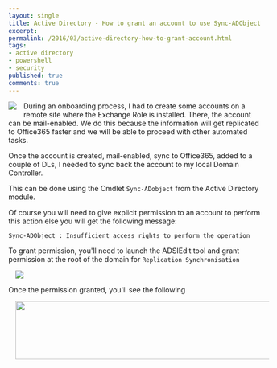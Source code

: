 ```yaml
---
layout: single
title: Active Directory - How to grant an account to use Sync-ADObject ?
excerpt: 
permalink: /2016/03/active-directory-how-to-grant-account.html
tags: 
- active directory
- powershell
- security
published: true
comments: true
---
```


 
<img imageanchor="1" style="clear: left; float: left; margin-bottom: 1em; margin-right: 1em;" border="0" src="{{ site.url }}/images/2016/20160319_Active_Directory_-_How_to_grant_an_account_to_use_Sync-ADObject_/Site_Map__1914663504__-96x96.png" />During an onboarding process, I had to create some accounts on a remote site where the Exchange Role is installed. There, the account can be mail-enabled. We do this because the information will get replicated to Office365 faster and we will be able to proceed with other automated tasks.

Once the account is created, mail-enabled, sync to Office365, added to a couple of DLs, I needed to sync back the account to my local Domain Controller.

This can be done using the Cmdlet ```Sync-ADobject``` from the Active Directory module.

Of course you will need to give explicit permission to an account to perform this action else you will get the following message:

```Sync-ADObject : Insufficient access rights to perform the operation```

To grant permission, you'll need to launch the ADSIEdit tool and grant permission at the root of the domain for ```Replication Synchronisation```

<img border="0" src="{{ site.url }}/images/2016/20160319_Active_Directory_-_How_to_grant_an_account_to_use_Sync-ADObject_/replication_synchronization_permission__1889655891__-637x581.png" imageanchor="1" style="margin-left: 1em; margin-right: 1em;" />

Once the permission granted, you'll see the following

<a href="{{ site.url }}/images/2016/20160319_Active_Directory_-_How_to_grant_an_account_to_use_Sync-ADObject_/replication_synchronization_Sync-AdObject__973336434__-1012x184.png" imageanchor="1" style="margin-left: 1em; margin-right: 1em;"><img border="0" height="116" src="{{ site.url }}/images/2016/20160319_Active_Directory_-_How_to_grant_an_account_to_use_Sync-ADObject_/replication_synchronization_Sync-AdObject__334694765__-640x116.png" width="640" /></a>